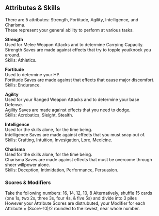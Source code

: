 ## Attributes & Skills
There are 5 attributes: Strength, Fortitude, Agility, Intelligence, and Charisma. <br>
These represent your general ability to perform at various tasks.

**Strength** <br>
Used for Melee Weapon Attacks and to determine Carrying Capacity. <br>
Strength Saves are made against effects that try to topple you/knock you around. <br>
Skills: Athletics.

**Fortitude** <br>
Used to determine your HP. <br>
Fortitude Saves are made against that effects that cause major discomfort. <br>
Skills: Endurance.

**Agility** <br>
Used for your Ranged Weapon Attacks and to determine your base Defense. <br>
Agility Saves are made against effects that you need to dodge. <br>
Skills: Acrobatics, Sleight, Stealth.

**Intelligence** <br>
Used for the skills alone, for the time being. <br>
Intelligence Saves are made against effects that you must snap out of. <br>
Skills: Crafting, Intuition, Invesigation, Lore, Medicine.

**Charisma** <br>
Used for the skills alone, for the time being. <br>
Charisma Saves are made against effects that must be overcome through sheer willpower alone. <br>
Skills: Deception, Intimidation, Performance, Persuasion.

### Scores & Modifiers
Take the following numbers: 16, 14, 12, 10, 8
Alternatively, shuffle 15 cards (one 1s, two 2s, three 3s, four 4s, & five 5s) and divide into 3 piles
<br>
However your Attribute Scores are distrubuted, your Modifier for each Attribute = (Score-10)/2 rounded to the lowest, near whole number.